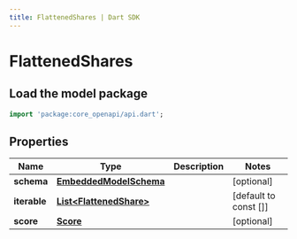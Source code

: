 ```yaml
---
title: FlattenedShares | Dart SDK
---
```


# FlattenedShares

## Load the model package
```dart
import 'package:core_openapi/api.dart';
```

## Properties
Name | Type | Description | Notes
------------ | ------------- | ------------- | -------------
**schema** | [**EmbeddedModelSchema**](EmbeddedModelSchema) |  | [optional] 
**iterable** | [**List\<FlattenedShare\>**](FlattenedShare) |  | [default to const []]
**score** | [**Score**](Score) |  | [optional] 




